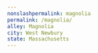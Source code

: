 ```yaml
---
﻿nonslashpermalink: magnolia
permalink: /magnolia/
alley: Magnolia
city: West Newbury
state: Massachusetts
---
```

